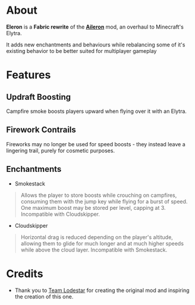 # About
**Eleron** is a **Fabric rewrite** of the **[Aileron](https://modrinth.com/mod/aileron)** mod, an overhaul to Minecraft's Elytra.

It adds new enchantments and behaviours while rebalancing some of it's existing behavior to be better suited for multiplayer gameplay

# Features

## Updraft Boosting
Campfire smoke boosts players upward when flying over it with an Elytra.

## Firework Contrails
Fireworks may no longer be used for speed boosts - they instead leave a lingering trail, purely for cosmetic purposes.

## Enchantments

- Smokestack
> Allows the player to store boosts while crouching on campfires, consuming them with the jump key while flying for a burst of speed. One maximum boost may be stored per level, capping at 3.
Incompatible with Cloudskipper.

- Cloudskipper
> Horizontal drag is reduced depending on the player's altitude, allowing them to glide for much longer and at much higher speeds while above the cloud layer.
Incompatible with Smokestack.

# Credits

- Thank you to [Team Lodestar](https://github.com/LodestarMC) for creating the original mod and inspiring the creation of this one.

